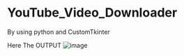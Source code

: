 # YouTube_Video_Downloader
By using python and CustomTkinter 

Here The OUTPUT 
![image](https://github.com/TirumalareddySai/YouTube_Video_Downloader/assets/110385733/b6d95327-b0fa-4e5f-92f7-2ed885108036)

